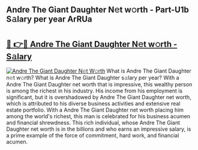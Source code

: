 ## Andre The Giant Daughter N𝚎t w𝚘rth - Part-U1b S𝚊lary per year ArRUa

# <h2><a href="http://gc597xf.nevu.top/?p=Andre+The+Giant+Daughter">🔗 👉🔴 Andre The Giant Daughter N𝚎t w𝚘rth - S𝚊lary</a></h2>

[![Andre The Giant Daughter N𝚎t W𝚘rth](https://i.imgur.com/Oavwk0R.jpeg)](http://gc597xf.nevu.top/?p=Andre+The+Giant+Daughter)
What is Andre The Giant Daughter n𝚎t w𝚘rth? What is Andre The Giant Daughter s𝚊lary per year?
With a Andre The Giant Daughter net worth that is impressive, this wealthy person is among the richest in his industry. His income from his employment is significant, but it is overshadowed by Andre The Giant Daughter net worth, which is attributed to his diverse business activities and extensive real estate portfolio. With a Andre The Giant Daughter net worth placing him among the world's richest, this man is celebrated for his business acumen and financial shrewdness. This rich individual, whose Andre The Giant Daughter net worth is in the billions and who earns an impressive salary, is a prime example of the force of commitment, hard work, and financial acumen.
